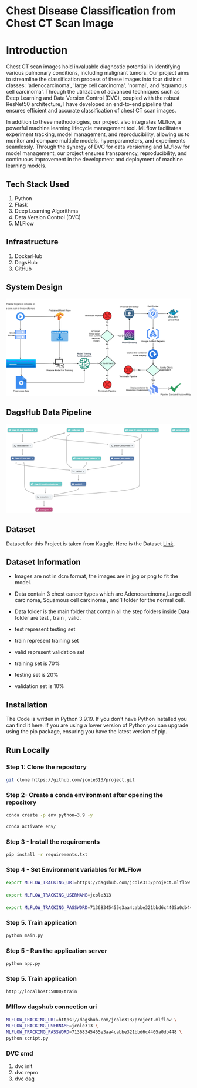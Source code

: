 # Chest Disease Classification from Chest CT Scan Image

# Introduction

Chest CT scan images hold invaluable diagnostic potential in identifying various pulmonary conditions, including malignant tumors. Our project aims to streamline the classification process of these images into four distinct classes: 'adenocarcinoma', 'large cell carcinoma', 'normal', and 'squamous cell carcinoma'. Through the utilization of advanced techniques such as Deep Learning and Data Version Control (DVC), coupled with the robust ResNet50 architecture, I have developed an end-to-end pipeline that ensures efficient and accurate classification of chest CT scan images.

In addition to these methodologies, our project also integrates MLflow, a powerful machine learning lifecycle management tool. MLflow facilitates experiment tracking, model management, and reproducibility, allowing us to monitor and compare multiple models, hyperparameters, and experiments seamlessly. Through the synergy of DVC for data versioning and MLflow for model management, our project ensures transparency, reproducibility, and continuous improvement in the development and deployment of machine learning models.

## Tech Stack Used
1) Python
2) Flask
3) Deep Learning Algorithms
4) Data Version Control (DVC)
5) MLFlow

## Infrastructure
1) DockerHub
2) DagsHub
3) GitHub

## System Design
![image](./assets/SystemDesign.jpg)

## DagsHub Data Pipeline
![image](./assets/DVCPipeline.jpg)

## Dataset

Dataset for this Project is taken from Kaggle. Here is the Dataset [Link](https://www.kaggle.com/datasets/mohamedhanyyy/chest-ctscan-images/data).

## Dataset Information

* Images are not in dcm format, the images are in jpg or png to fit the model.
* Data contain 3 chest cancer types which are Adenocarcinoma,Large cell carcinoma, Squamous cell carcinoma , and 1 folder for the normal cell.
* Data folder is the main folder that contain all the step folders inside Data folder are test , train , valid.

* test represent testing set
* train represent training set
* valid represent validation set
* training set is 70%
* testing set is 20%
* validation set is 10%

## Installation
    
The Code is written in Python 3.9.19. If you don't have Python installed you can find it here. If you are using a lower version of Python you can upgrade using the pip package, ensuring you have the latest version of pip.


## Run Locally

### Step 1: Clone the repository
```bash
git clone https://github.com/jcole313/project.git
```
### Step 2- Create a conda environment after opening the repository
```bash
conda create -p env python=3.9 -y
```
```bash
conda activate env/
```
### Step 3 - Install the requirements
```bash
pip install -r requirements.txt
```
### Step 4 - Set Environment variables for MLFlow
```bash
export MLFLOW_TRACKING_URI=https://dagshub.com/jcole313/project.mlflow

export MLFLOW_TRACKING_USERNAME=jcole313

export MLFLOW_TRACKING_PASSWORD=71368345455e3aa4cabbe321bbd6c4405a0db448
```
### Step 5. Train application
```bash
python main.py
```
### Step 5 - Run the application server
```bash
python app.py
```
### Step 5. Train application
```bash
http://localhost:5000/train
```


### Mlflow dagshub connection uri

```bash
MLFLOW_TRACKING_URI=https://dagshub.com/jcole313/project.mlflow \
MLFLOW_TRACKING_USERNAME=jcole313 \
MLFLOW_TRACKING_PASSWORD=71368345455e3aa4cabbe321bbd6c4405a0db448 \
python script.py
```





### DVC cmd

1. dvc init
2. dvc repro
3. dvc dag